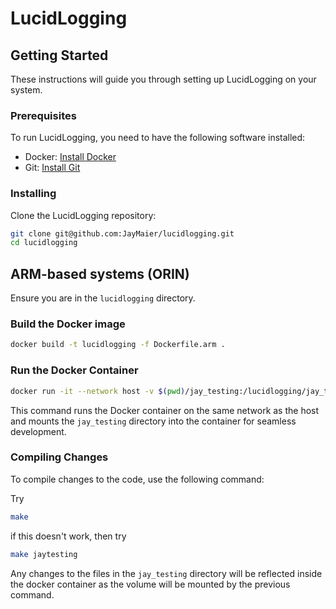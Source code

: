 # LucidLogging


## Getting Started
These instructions will guide you through setting up LucidLogging on your system.

### Prerequisites

To run LucidLogging, you need to have the following software installed:

- Docker: [Install Docker](https://docs.docker.com/get-docker/)
- Git: [Install Git](https://git-scm.com/book/en/v2/Getting-Started-Installing-Git)

### Installing

Clone the LucidLogging repository:

```bash
git clone git@github.com:JayMaier/lucidlogging.git
cd lucidlogging
```
## ARM-based systems (ORIN)
Ensure you are in the `lucidlogging` directory.

### Build the Docker image 


```bash
docker build -t lucidlogging -f Dockerfile.arm .
```

### Run the Docker Container

```bash
docker run -it --network host -v $(pwd)/jay_testing:/lucidlogging/jay_testing lucidlogging
```

This command runs the Docker container on the same network as the host and mounts the `jay_testing` directory into the container for seamless development.

### Compiling Changes

To compile changes to the code, use the following command:

Try 

```bash
make
```

if this doesn't work, then try
```bash
make jaytesting
```

Any changes to the files in the `jay_testing` directory will be reflected inside the docker container as the volume will be mounted by the previous command.

